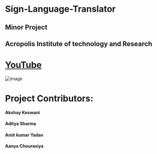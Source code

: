 # Sign-Language-Translator
## Minor Project

## Acropolis Institute of technology and Research
# [YouTube](https://youtu.be/HKTUIFPiwz4)
![image](https://user-images.githubusercontent.com/71098450/201107174-b153b585-9505-4912-b612-83d45a592a3c.png)

# Project Contributors:

#### Akshay Keswani

#### Aditya Sharma

#### Amit kumar Yadav

#### Aanya Chourasiya
